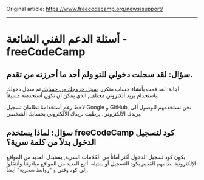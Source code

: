 Original article: https://www.freecodecamp.org/news/support/

---

# أسئلة الدعم الفني الشائعة - freeCodeCamp

## سؤال: لقد سجلت دخولي للتو ولم أجد ما أحرزته من تقدم.

أجابة: لقد قمت بأنشاء حساب متكرر. [سجل خروجك من حسابك](https://www.freecodecamp.org/settings) ثم سجل دخولك باستخدام بريد ألكتروني مختلف, الذي يمكن أن تكون أستخدمته مسبقاً.

لاحظ رغم أستخدامنا نظامان تسجيل Google و GitHub, نحن نستخدمهم للوصول ألى بريدك الألكتروني. يرطبت بريدك الألكتروني بحسابك الشخصي.

## سؤال: لماذا يستخدم freeCodeCamp كود لتسجيل الدخول بدلاََ من كلمة سرية؟

يكون كود تسجيل الدخول أكثر أماناً من الكلامات السرية, يستبدل العديد من المواقع الإلكترونية نظامهم القديم بكود التسجيل أو بمثيله. أتبع العديد من المواقع مبادرتنا وأنتقلوا إلى كود وقتي و "روابط سحرية" أيضاً.